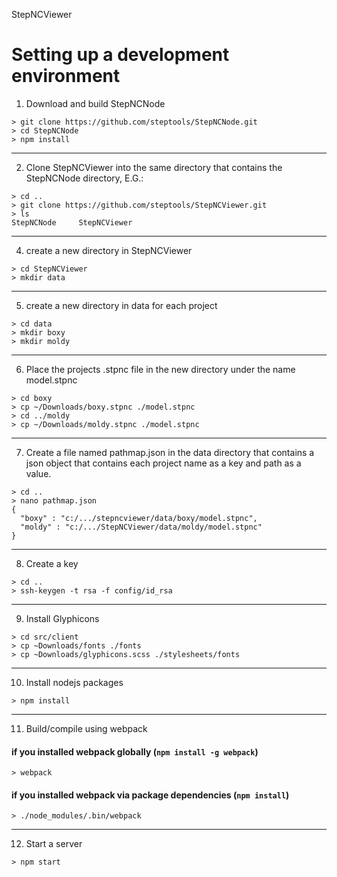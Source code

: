 StepNCViewer


Setting up a development environment
====================================

  1. Download and build StepNCNode

  ```
  > git clone https://github.com/steptools/StepNCNode.git
  > cd StepNCNode
  > npm install
  ```

  ------------------------------------------------------------------------------
  2. Clone StepNCViewer into the same directory that contains the StepNCNode
      directory, E.G.:

  ```
  > cd ..
  > git clone https://github.com/steptools/StepNCViewer.git
  > ls
  StepNCNode     StepNCViewer
  ```

  ------------------------------------------------------------------------------
  4. create a new directory in StepNCViewer

  ```
  > cd StepNCViewer
  > mkdir data
  ```

  ------------------------------------------------------------------------------
  5. create a new directory in data for each project

  ```
  > cd data
  > mkdir boxy
  > mkdir moldy
  ```

  ------------------------------------------------------------------------------
  6. Place the projects .stpnc file in the new directory under the name
      model.stpnc

  ```
  > cd boxy
  > cp ~/Downloads/boxy.stpnc ./model.stpnc
  > cd ../moldy
  > cp ~/Downloads/moldy.stpnc ./model.stpnc
  ```

  ------------------------------------------------------------------------------
  7. Create a file named pathmap.json in the data directory that contains a json
      object that contains each project name as a key and path as a value.

  ```
  > cd ..
  > nano pathmap.json
  {
    "boxy" : "c:/.../stepncviewer/data/boxy/model.stpnc",
    "moldy" : "c:/.../StepNCViewer/data/moldy/model.stpnc"
  }
  ```

  ------------------------------------------------------------------------------
  8. Create a key

  ```
  > cd ..
  > ssh-keygen -t rsa -f config/id_rsa
  ```
 
 ------------------------------------------------------------------------------
 9. Install Glyphicons

 ```
 > cd src/client
 > cp ~Downloads/fonts ./fonts
 > cp ~Downloads/glyphicons.scss ./stylesheets/fonts
 ```

  ------------------------------------------------------------------------------
  10. Install nodejs packages

 ```
 > npm install
 ```

  ------------------------------------------------------------------------------
  11. Build/compile using webpack

  #### if you installed webpack globally (`npm install -g webpack`)

 ```
 > webpack
 ```

  #### if you installed webpack via package dependencies (`npm install`)

  ```
  > ./node_modules/.bin/webpack
  ```

  ------------------------------------------------------------------------------
  12. Start a server

  ```
  > npm start
  ```
